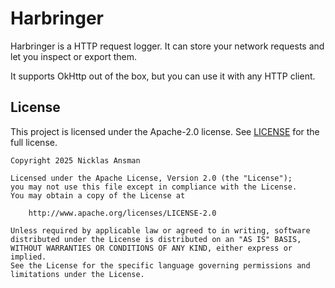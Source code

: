 # Harbringer
Harbringer is a HTTP request logger. It can store your network requests and let you inspect or export them.

It supports OkHttp out of the box, but you can use it with any HTTP client.

## License

This project is licensed under the Apache-2.0 license. See [LICENSE](LICENSE) for the full license.

```
Copyright 2025 Nicklas Ansman

Licensed under the Apache License, Version 2.0 (the "License");
you may not use this file except in compliance with the License.
You may obtain a copy of the License at

    http://www.apache.org/licenses/LICENSE-2.0

Unless required by applicable law or agreed to in writing, software
distributed under the License is distributed on an "AS IS" BASIS,
WITHOUT WARRANTIES OR CONDITIONS OF ANY KIND, either express or implied.
See the License for the specific language governing permissions and
limitations under the License.
```